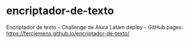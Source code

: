 # encriptador-de-texto
Encriptador de texto - Challenge de Alura Latam
deploy - GitHub pages: https://ferclemens.github.io/encriptador-de-texto/
